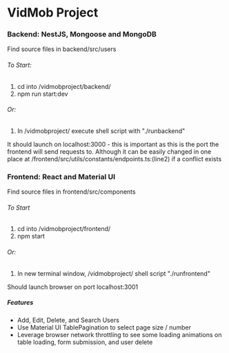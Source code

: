 # VidMob Project

### Backend: NestJS, Mongoose and MongoDB

Find source files in backend/src/users

###### To Start:

1. cd into /vidmobproject/backend/
2. npm run start:dev

###### Or:

1. In /vidmobproject/ execute shell script with "./runbackend"

It should launch on localhost:3000 - this is important as this is the port the frontend will send requests to. Although it can be easily changed in one place at /frontend/src/utils/constants/endpoints.ts:(line2) if a conflict exists

### Frontend: React and Material UI

Find source files in frontend/src/components

###### To Start

1. cd into /vidmobproject/frontend/
2. npm start

###### Or:

1. In new terminal window, /vidmobproject/ shell script "./runfrontend"

Should launch browser on port localhost:3001

##### Features

- Add, Edit, Delete, and Search Users
- Use Material UI TablePagination to select page size / number
- Leverage browser network throttling to see some loading animations on table loading, form submission, and user delete
